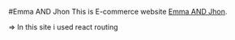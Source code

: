 #Emma AND Jhon 
This is E-commerce website  [Emma AND Jhon](https://ema-and-jhon.web.app/).

=> In this site i used react routing 
